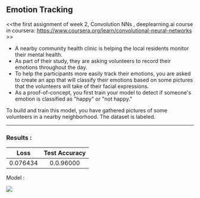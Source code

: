 ## Emotion Tracking

<<the first assignment of week 2, Convolution NNs , deeplearning.ai course in coursera: 
https://www.coursera.org/learn/convolutional-neural-networks >>

* A nearby community health clinic is helping the local residents monitor their mental health.  
* As part of their study, they are asking volunteers to record their emotions throughout the day.
* To help the participants more easily track their emotions, you are asked to create an app that will classify their emotions based on some pictures that the volunteers will take of their facial expressions.
* As a proof-of-concept, you first train your model to detect if someone's emotion is classified as "happy" or "not happy."

To build and train this model, you have gathered pictures of some volunteers in a nearby neighborhood. The dataset is labeled.


----------------------------------------------------------------------
### Results :
| Loss | Test Accuracy |
|:---:|:---:|
| 0.076434  |  0.0.96000 |

Model :

<img src = 'emotion_model.png' >
